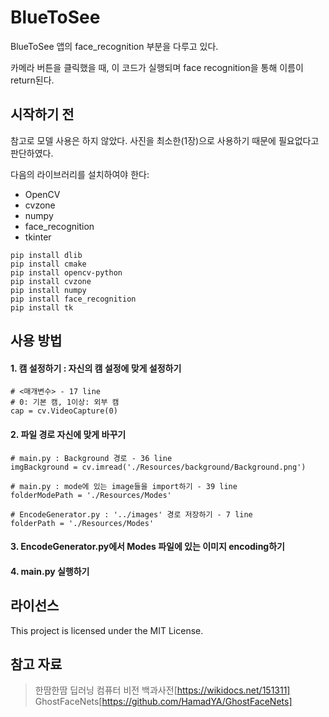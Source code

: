 # BlueToSee
BlueToSee 앱의 face_recognition 부분을 다루고 있다. 

카메라 버튼을 클릭했을 때, 이 코드가 실행되며 face recognition을 통해 이름이 return된다.

## 시작하기 전
참고로 모델 사용은 하지 않았다. 사진을 최소한(1장)으로 사용하기 때문에 필요없다고 판단하였다.


다음의 라이브러리를 설치하여야 한다:

- OpenCV
- cvzone
- numpy
- face_recognition
- tkinter

```
pip install dlib
pip install cmake
pip install opencv-python
pip install cvzone
pip install numpy
pip install face_recognition
pip install tk
```

## 사용 방법
#### 1. 캠 설정하기 : 자신의 캠 설정에 맞게 설정하기
```
# <매개변수> - 17 line
# 0: 기본 캠, 1이상: 외부 캠
cap = cv.VideoCapture(0)
```

#### 2. 파일 경로 자신에 맞게 바꾸기
```
# main.py : Background 경로 - 36 line
imgBackground = cv.imread('./Resources/background/Background.png')

# main.py : mode에 있는 image들을 import하기 - 39 line
folderModePath = './Resources/Modes'

# EncodeGenerator.py : '../images' 경로 저장하기 - 7 line
folderPath = './Resources/Modes'
```

#### 3. EncodeGenerator.py에서 Modes 파일에 있는 이미지 encoding하기

#### 4. main.py 실행하기


## 라이선스
This project is licensed under the MIT License.

## 참고 자료
> 한땀한땀 딥러닝 컴퓨터 비전 백과사전[https://wikidocs.net/151311]
> GhostFaceNets[https://github.com/HamadYA/GhostFaceNets]
> 
